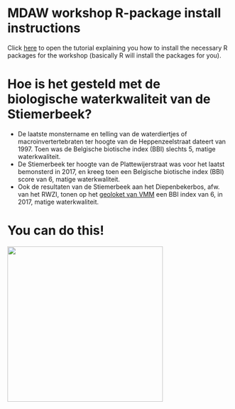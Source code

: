 # MDAW workshop R-package install instructions
Click [here](https://sofie8.github.io/Stiemerlab/README_MDAW.html#short-instructions) to open the tutorial explaining you how to install the necessary R packages for the workshop (basically R will install the packages for you).

# Hoe is het gesteld met de biologische waterkwaliteit van de Stiemerbeek?  
- De laatste monstername en telling van de waterdiertjes of macroinvertertebraten ter hoogte van de Heppenzeelstraat dateert van 1997. Toen was de Belgische biotische index (BBI) slechts 5, matige waterkwaliteit.  
- De Stiemerbeek ter hoogte van de Plattewijerstraat was voor het laatst bemonsterd in 2017, en kreeg toen een Belgische biotische index (BBI) score van 6, matige waterkwaliteit.
- Ook de resultaten van de Stiemerbeek aan het Diepenbekerbos, afw. van het RWZI, tonen op het [geoloket van VMM](http://geoloket.vmm.be/Geoviews/) een BBI index van 6, in 2017, matige waterkwaliteit.

# You can do this!  
<img src="https://media4.giphy.com/media/RhfFDgHTRUuDzs0xdz/giphy.gif" width="350px">  
